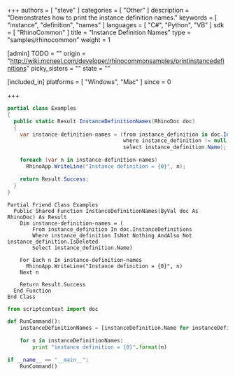+++
authors = [ "steve" ]
categories = [ "Other" ]
description = "Demonstrates how to print the instance definition names."
keywords = [ "instance", "definition", "names" ]
languages = [ "C#", "Python", "VB" ]
sdk = [ "RhinoCommon" ]
title = "Instance Definition Names"
type = "samples/rhinocommon"
weight = 1

[admin]
TODO = ""
origin = "http://wiki.mcneel.com/developer/rhinocommonsamples/printinstancedefinitions"
picky_sisters = ""
state = ""

[included_in]
platforms = [ "Windows", "Mac" ]
since = 0

+++

<div class="codetab-content" id="cs">

```cs
partial class Examples
{
  public static Result InstanceDefinitionNames(RhinoDoc doc)
  {
    var instance-definition-names = (from instance_definition in doc.InstanceDefinitions
                                     where instance_definition != null && !instance_definition.IsDeleted
                                     select instance_definition.Name);

    foreach (var n in instance-definition-names)
      RhinoApp.WriteLine("Instance definition = {0}", n);

    return Result.Success;
  }
}
```

</div>


<div class="codetab-content" id="vb">

```vbnet
Partial Friend Class Examples
  Public Shared Function InstanceDefinitionNames(ByVal doc As RhinoDoc) As Result
	Dim instance-definition-names = (
	    From instance_definition In doc.InstanceDefinitions
	    Where instance_definition IsNot Nothing AndAlso Not instance_definition.IsDeleted
	    Select instance_definition.Name)

	For Each n In instance-definition-names
	  RhinoApp.WriteLine("Instance definition = {0}", n)
	Next n

	Return Result.Success
  End Function
End Class
```

</div>


<div class="codetab-content" id="py">

```python
from scriptcontext import doc

def RunCommand():
    instanceDefinitionNames = [instanceDefinition.Name for instanceDefinition in doc.InstanceDefinitions if instanceDefinition != None and not instanceDefinition.IsDeleted]

    for n in instanceDefinitionNames:
        print "instance definition = {0}".format(n)

if __name__ == "__main__":
    RunCommand()
```

</div>

